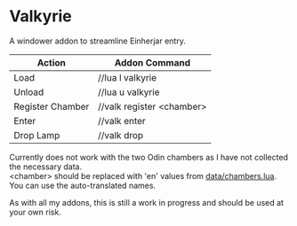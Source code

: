 # Valkyrie
A windower addon to streamline Einherjar entry.

Action                | Addon Command
--------------------- | -----------------------------
Load                  | //lua l valkyrie
Unload                | //lua u valkyrie
Register Chamber      | //valk register \<chamber\>
Enter                 | //valk enter
Drop Lamp             | //valk drop


Currently does not work with the two Odin chambers as I have not collected the necessary data.  
\<chamber\> should be replaced with 'en' values from [data/chambers.lua](https://github.com/Tny5989/Valkyrie/blob/master/data/chambers.lua).	  You can use the auto-translated names.  

As with all my addons, this is still a work in progress and should be used at your own risk.
